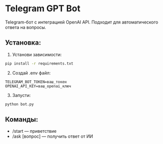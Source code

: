 # Telegram GPT Bot

Telegram-бот с интеграцией OpenAI API. Подходит для автоматического ответа на вопросы.

## Установка:

1. Установи зависимости:
```bash
pip install -r requirements.txt
```

2. Создай .env файл:
```
TELEGRAM_BOT_TOKEN=ваш_токен
OPENAI_API_KEY=ваш_openai_ключ
```

3. Запусти:
```bash
python bot.py
```

## Команды:
- /start — приветствие
- /ask [вопрос] — получить ответ от ИИ
